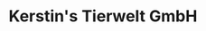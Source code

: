 ---
title: "Kerstin's Tierwelt GmbH"
url: /neustadt-a-d-donau/kerstins-tierwelt-gmbh/
shop: Tiere
---